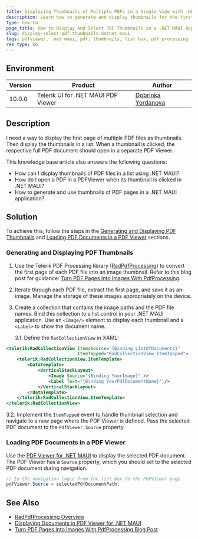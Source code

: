 ```yaml
---
title: Displaying Thumbnails of Multiple PDFs in a Single View with .NET MAUI
description: Learn how to generate and display thumbnails for the first page of multiple PDF files in a single list box view, and open the selected PDF in a PDFViewer for .NET MAUI.
type: how-to
page_title: How to Display and Select PDF Thumbnails in a .NET MAUI Application
slug: display-select-pdf-thumbnails-dotnet-maui
tags: pdfviewer, .net maui, pdf, thumbnails, list box, pdf processing
res_type: kb
---
```


## Environment

| Version | Product | Author | 
| --- | --- | ---- | 
| 10.0.0 | Telerik UI for .NET MAUI PDF Viewer | [Dobrinka Yordanova](https://www.telerik.com/blogs/author/dobrinka-yordanova) | 


## Description

I need a way to display the first page of multiple PDF files as thumbnails. Then display the thumbnails in a list. When a thumbnail is clicked, the respective full PDF document should open in a separate PDF Viewer.

This knowledge base article also answers the following questions:
- How can I display thumbnails of PDF files in a list using .NET MAUI?
- How do I open a PDF in a PDFViewer when its thumbnail is clicked in .NET MAUI?
- How to generate and use thumbnails of PDF pages in a .NET MAUI application?

## Solution

To achieve this, follow the steps in the [Generating and Displaying PDF Thumbnails](#generating-and-displaying-pdf-thumbnails) and [Loading PDF Documents in a PDF Viewer](#loading-pdf-documents-in-a-pdf-viewer) sections.

### Generating and Displaying PDF Thumbnails

1. Use the Telerik PDF Processing library ([RadPdfProcessing](https://docs.telerik.com/devtools/document-processing/libraries/radpdfprocessing/overview)) to convert the first page of each PDF file into an image thumbnail. Refer to this blog post for guidance: [Turn PDF Pages Into Images With PdfProcessing](https://www.telerik.com/blogs/turn-pdf-pages-images-pdfprocessing).

2. Iterate through each PDF file, extract the first page, and save it as an image. Manage the storage of these images appropriately on the device.

3. Create a collection that contains the image paths and the PDF file names. Bind this collection to a list control in your .NET MAUI application. Use an `<Image/>` element to display each thumbnail and a `<Label>` to show the document name.

   3.1. Define the `RadCollectionView` in XAML:

```xml
<telerik:RadCollectionView ItemsSource="{Binding ListOfDocuments}" 
                           ItemTapped="RadCollectionView_ItemTapped">
    <telerik:RadCollectionView.ItemTemplate>
        <DataTemplate>
            <VerticalStackLayout>
                <Image Source="{Binding YourImage}" />
                <Label Text="{Binding YourPdfDocumentName}" />
            </VerticalStackLayout>
        </DataTemplate>
    </telerik:RadCollectionView.ItemTemplate>
</telerik:RadCollectionView>
```

   3.2. Implement the `ItemTapped` event to handle thumbnail selection and navigate to a new page where the PDF Viewer is defined. Pass the selected PDF document to the `PdfViewer.Source` property.

### Loading PDF Documents in a PDF Viewer

Use the [PDF Viewer for .NET MAUI](https://docs.telerik.com/devtools/maui/controls/pdfviewer/display-documents) to display the selected PDF document. The PDF Viewer has a `Source` property, which you should set to the selected PDF document during navigation.

```csharp
// In the navigation logic from the list box to the PDFViewer page
pdfViewer.Source = selectedPdfDocumentPath;
```

## See Also

- [RadPdfProcessing Overview](https://docs.telerik.com/devtools/document-processing/libraries/radpdfprocessing/overview)
- [Displaying Documents in PDF Viewer for .NET MAUI](https://docs.telerik.com/devtools/maui/controls/pdfviewer/display-documents)
- [Turn PDF Pages Into Images With PdfProcessing Blog Post](https://www.telerik.com/blogs/turn-pdf-pages-images-pdfprocessing)
